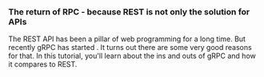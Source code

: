 ### The return of RPC -  because REST is not only the solution for APIs
The REST API has been a pillar of web programming for a long time. But recently gRPC has started . It turns out there are some very good reasons for that. In this tutorial, you'll learn about the ins and outs of gRPC and how it compares to REST.
<!--stackedit_data:
eyJoaXN0b3J5IjpbLTE4MTA3NDMxNjksLTEzNDIyMzIxOCwtMj
EwNjk4NDYyNSwtMzMyNDU1MzYzXX0=
-->
